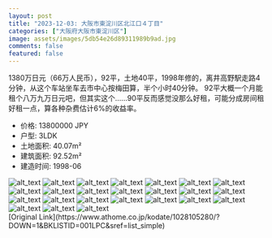 ```yaml
---
layout: post
title: "2023-12-03: 大阪市東淀川区北江口４丁目"
categories: ["大阪府大阪市東淀川区"]
image: assets/images/5db54e26d89311989b9ad.jpg
comments: false
featured: false
---
```

<p>1380万日元（66万人民币），92平，土地40平，1998年修的，离井高野駅走路4分钟，从这个车站坐车去市中心按梅田算，半个小时40分钟。
92平大概一个月能租个八万九万日元吧，但其实这个……90平反而感觉没那么好租，可能分成房间租好租一点，算各种杂费估计6%的收益率。</p>

* 价格: 13800000 JPY
* 户型: 3LDK
* 土地面积: 40.07m²
* 建筑面积: 92.52m²
* 建造时间: 1998-06


<div class="scroll-container"><img src="/assets/images/66d93fcc4ab4d99e3e482.jpg" alt="alt_text"/>
<img src="/assets/images/c1c7adc9b1ccf3eaacbcf.jpg" alt="alt_text"/>
<img src="/assets/images/806ac6e4b9502925f56fb.jpg" alt="alt_text"/>
<img src="/assets/images/81d9a0299d0ce90bdc082.jpg" alt="alt_text"/>
<img src="/assets/images/c48ddbcd6f33eef8bd1a0.jpg" alt="alt_text"/>
<img src="/assets/images/b6ea02e5d53022092cccd.jpg" alt="alt_text"/>
<img src="/assets/images/da2958fea88c426cac28f.jpg" alt="alt_text"/>
<img src="/assets/images/71544db6faf91a69bbaf7.jpg" alt="alt_text"/>
<img src="/assets/images/1c1ddf24bda842b84dad0.jpg" alt="alt_text"/>
<img src="/assets/images/593f81aa071847b467f2e.jpg" alt="alt_text"/>
<img src="/assets/images/eecd890535daf906c8896.jpg" alt="alt_text"/>
<img src="/assets/images/7e7dfb6a888fb6106fd1e.jpg" alt="alt_text"/>
<img src="/assets/images/761845e69b1403e388698.jpg" alt="alt_text"/>
<img src="/assets/images/d74eadc91bd970c2aeda6.jpg" alt="alt_text"/>
<img src="/assets/images/c0b038161698cd367dc54.jpg" alt="alt_text"/>
<img src="/assets/images/7645469497c1384840425.jpg" alt="alt_text"/>
<img src="/assets/images/cb2cad1120efd89bd39fe.jpg" alt="alt_text"/>
<img src="/assets/images/6b0400d0b58a97fda1885.jpg" alt="alt_text"/>
<img src="/assets/images/d16d1364f5748c3c169fd.jpg" alt="alt_text"/>
<img src="/assets/images/ff84894526408c0227391.jpg" alt="alt_text"/>
<img src="/assets/images/277739f668a4d70a43c85.jpg" alt="alt_text"/>
<img src="/assets/images/d667cb6a3114df27f4502.jpg" alt="alt_text"/>
<img src="/assets/images/bf5efcd73502f15cb1fe1.jpg" alt="alt_text"/>
<img src="/assets/images/75585fc4322e1194e7f0d.jpg" alt="alt_text"/></div>
[Original Link](https://www.athome.co.jp/kodate/1028105280/?DOWN=1&BKLISTID=001LPC&sref=list_simple)